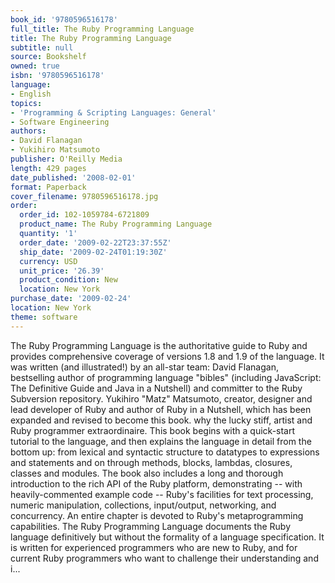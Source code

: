 ```yaml
---
book_id: '9780596516178'
full_title: The Ruby Programming Language
title: The Ruby Programming Language
subtitle: null
source: Bookshelf
owned: true
isbn: '9780596516178'
language:
- English
topics:
- 'Programming & Scripting Languages: General'
- Software Engineering
authors:
- David Flanagan
- Yukihiro Matsumoto
publisher: O'Reilly Media
length: 429 pages
date_published: '2008-02-01'
format: Paperback
cover_filename: 9780596516178.jpg
order:
  order_id: 102-1059784-6721809
  product_name: The Ruby Programming Language
  quantity: '1'
  order_date: '2009-02-22T23:37:55Z'
  ship_date: '2009-02-24T01:19:30Z'
  currency: USD
  unit_price: '26.39'
  product_condition: New
  location: New York
purchase_date: '2009-02-24'
location: New York
theme: software
---
```

The Ruby Programming Language is the authoritative guide to Ruby and provides comprehensive coverage of versions 1.8 and 1.9 of the language. It was written (and illustrated!) by an all-star team:
David Flanagan, bestselling author of programming language "bibles" (including JavaScript: The Definitive Guide and Java in a Nutshell) and committer to the Ruby Subversion repository.
Yukihiro "Matz" Matsumoto, creator, designer and lead developer of Ruby and author of Ruby in a Nutshell, which has been expanded and revised to become this book.
why the lucky stiff, artist and Ruby programmer extraordinaire. This book begins with a quick-start tutorial to the language, and then explains the language in detail from the bottom up: from lexical and syntactic structure to datatypes to expressions and statements and on through methods, blocks, lambdas, closures, classes and modules.
The book also includes a long and thorough introduction to the rich API of the Ruby platform, demonstrating -- with heavily-commented example code -- Ruby's facilities for text processing, numeric manipulation, collections, input/output, networking, and concurrency. An entire chapter is devoted to Ruby's metaprogramming capabilities.
The Ruby Programming Language documents the Ruby language definitively but without the formality of a language specification. It is written for experienced programmers who are new to Ruby, and for current Ruby programmers who want to challenge their understanding and i...
